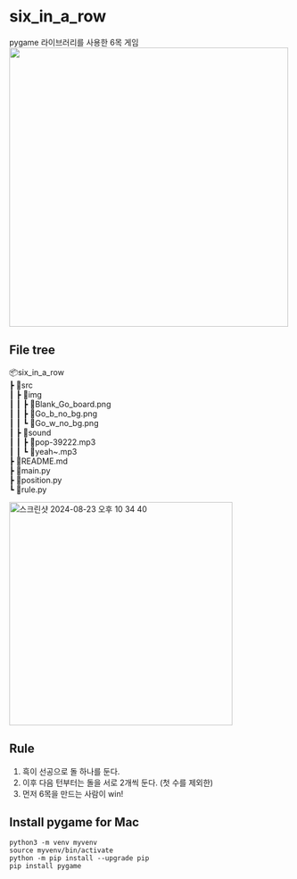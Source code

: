 # six_in_a_row
pygame 라이브러리를 사용한 6목 게임
<br>
<img width="500" src="https://github.com/user-attachments/assets/b6251e04-a73d-46cc-8ace-e6a917daa785">

## File tree
📦six_in_a_row
<br>
 ┣ 📂src
 <br>
 ┃ ┣ 📂img
 <br>
 ┃ ┃ ┣ 📜Blank_Go_board.png
 <br>
 ┃ ┃ ┣ 📜Go_b_no_bg.png
 <br>
 ┃ ┃ ┗ 📜Go_w_no_bg.png
 <br>
 ┃ ┣ 📂sound
 <br>
 ┃ ┃ ┣ 📜pop-39222.mp3
 <br>
 ┃ ┃ ┗ 📜yeah~.mp3
 <br>
 ┣ 📜README.md
 <br>
 ┣ 📜main.py
 <br>
 ┣ 📜position.py
 <br>
 ┗ 📜rule.py

<img width="400" alt="스크린샷 2024-08-23 오후 10 34 40" src="https://github.com/user-attachments/assets/dd875371-363c-4d08-8f54-065395e54747">

## Rule
1. 흑이 선공으로 돌 하나를 둔다.
2. 이후 다음 턴부터는 돌을 서로 2개씩 둔다. (첫 수를 제외한)
3. 먼저 6목을 만드는 사람이 win!

## Install pygame for Mac
```
python3 -m venv myvenv
source myvenv/bin/activate
python -m pip install --upgrade pip
pip install pygame
```

